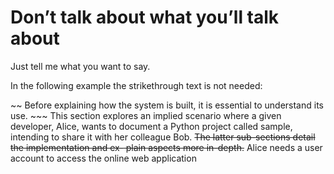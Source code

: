 



# Don’t talk about what you’ll talk about

Just tell me what you want to say.

In the following example the strikethrough text is not needed:

~~ Before explaining how the system is built, it is essential to understand its use. ~~~ This section explores an implied scenario where a given developer, Alice, wants to document a Python project called sample, intending to share it with her colleague Bob. ~~The latter sub-sections detail the implementation and ex- plain aspects more in-depth.~~ Alice needs a user account to access the online web application



